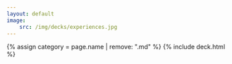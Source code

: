```yaml
---
layout: default
image:
    src: /img/decks/experiences.jpg
---
```


{% assign category = page.name | remove: ".md" %}
{% include deck.html %}
